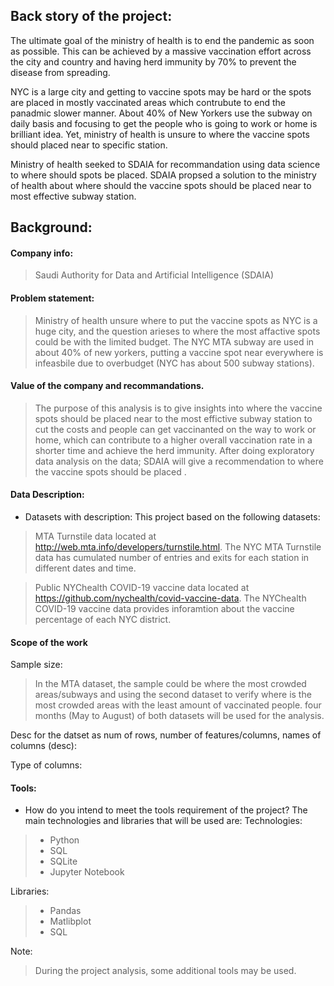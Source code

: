 ## Back story of the project:
The ultimate goal of the ministry of health is to end the pandemic as soon as possible. This can be achieved by a massive vaccination effort across the city and country and having herd immunity by 70% to prevent the disease from spreading.
  
NYC is a large city and getting to vaccine spots may be hard or the spots are placed in mostly vaccinated areas which contrubute to end the panadmic slower manner. 
About 40% of New Yorkers use the subway on daily basis and focusing to get the people who is going to work or home is brilliant idea.
Yet, ministry of health is unsure to where the vaccine spots should placed near to specific station.

Ministry of health seeked to SDAIA for recommandation using data science to where should spots be placed.
SDAIA propsed a solution to the ministry of health about where should the vaccine spots should be placed near to most effective subway station.

## Background:
#### Company info:
> Saudi Authority for Data and Artificial Intelligence (SDAIA)

#### Problem statement:
> Ministry of health unsure where to put the vaccine spots as NYC is a huge city, and the question arieses to where the most affactive spots could be with the limited budget.
> The NYC MTA subway are used in about 40% of new yorkers, putting a vaccine spot near everywhere is infeasbile due to overbudget (NYC has about 500 subway stations).
#### Value of the company and recommandations.
> The purpose of this analysis is to give insights into where the vaccine spots should be placed near to the most effictive subway station to cut the costs and people can get vaccinanted on the way to work or home, which can contribute to a higher overall vaccination rate in a shorter time and achieve the herd immunity.
> After doing exploratory data analysis on the data; SDAIA will give a recommendation to where the vaccine spots should be placed .

#### Data Description:
* Datasets with description:
This project based on the following datasets:

> MTA Turnstile data located at http://web.mta.info/developers/turnstile.html.
The NYC MTA Turnstile data has cumulated number of entries and exits for each station in different dates and time. 

> Public NYChealth COVID-19 vaccine data located at https://github.com/nychealth/covid-vaccine-data.
The NYChealth COVID-19 vaccine data provides inforamtion about the vaccine percentage of each NYC district.

#### Scope of the work
Sample size:
> In the MTA dataset, the sample could be where the most crowded areas/subways and using the second dataset to verify where is the most crowded areas with the least amount of vaccinated people.
>  four months (May to August) of both datasets will be used for the analysis.

Desc for the datset as num of rows, number of features/columns, names of columns (desc):

Type of columns:

#### Tools:
* How do you intend to meet the tools requirement of the project? 
The main technologies and libraries that will be used are:
Technologies:
> - Python
> - SQL
> - SQLite
> - Jupyter Notebook

Libraries:
> - Pandas
> - Matlibplot
> - SQL

Note:
> During the project analysis, some additional tools may be used.

